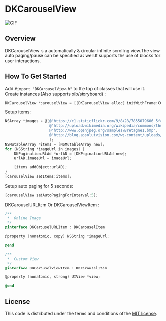 # DKCarouselView
![GIF](https://raw.githubusercontent.com/zhangao0086/DKCarouselView/master/preview.gif)
## Overview
DKCarouselView is a automatically & circular infinite scrolling view.The view auto paging/pause can be specified as well.It supports the use of blocks for user interactions.

## How To Get Started

Add `#import "DKCarouselView.h"` to the top of classes that will use it.  
Create instances (Also supports xib/storyboard) :

```  objective-c
DKCarouselView *carouselView = [[DKCarouselView alloc] initWithFrame:CGRectMake(0, 0, 320,220)];
```

Setup items:

```  objective-c
NSArray *images = @[@"https://c1.staticflickr.com/9/8428/7855079606_5fc8852562_z.jpg",
                    @"http://upload.wikimedia.org/wikipedia/commons/thumb/8/8f/Parang_mountain_image_1.jpg/640px-Parang_mountain_image_1.jpg",
                    @"http://www.openjpeg.org/samples/Bretagne1.bmp",
                    @"http://blog.absolutvision.com/wp-content/uploads/2009/10/Gimp_2.6b.jpg"
                    ];
NSMutableArray *items = [NSMutableArray new];
for (NSString *imageUrl in images) {
    DKPaginationURLAd *urlAD = [DKPaginationURLAd new];
    urlAD.imageUrl = imageUrl;
    
    [items addObject:urlAD];
}
[carouselView setItems:items];
```

Setup auto paging for 5 seconds:

```  objective-c
[carouselView setAutoPagingForInterval:5];
```

DKCarouselURLItem Or DKCarouselViewItem :

```  objective-c
/**
 *  Online Image
 */
@interface DKCarouselURLItem : DKCarouselItem

@property (nonatomic, copy) NSString *imageUrl;

@end

/**
 *  Custom View
 */
@interface DKCarouselViewItem : DKCarouselItem

@property (nonatomic, strong) UIView *view;

@end
```

## License
This code is distributed under the terms and conditions of the <a href="https://github.com/zhangao0086/DKCarouselView/master/LICENSE">MIT license</a>.